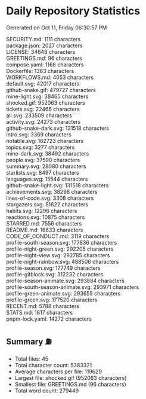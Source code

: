 # Daily Repository Statistics 
Generated on Oct 11, Friday 06:30:57 PM  

SECURITY.md: 1111 characters  
package.json: 2027 characters  
LICENSE: 34648 characters  
GREETINGS.md: 96 characters  
compose.yaml: 1168 characters  
Dockerfile: 1363 characters  
WORKFLOWS.md: 4053 characters  
default.svg: 42017 characters  
github-snake.gif: 479727 characters  
mine-light.svg: 38465 characters  
shocked.gif: 952063 characters  
tickets.svg: 22466 characters  
all.svg: 233509 characters  
activity.svg: 24273 characters  
github-snake-dark.svg: 131518 characters  
intro.svg: 3369 characters  
notable.svg: 182723 characters  
topics.svg: 3277 characters  
mine-dark.svg: 38492 characters  
people.svg: 37590 characters  
summary.svg: 28080 characters  
starlists.svg: 8497 characters  
languages.svg: 15544 characters  
github-snake-light.svg: 131518 characters  
achievements.svg: 38298 characters  
lines-of-code.svg: 3308 characters  
stargazers.svg: 51622 characters  
habits.svg: 12296 characters  
reactions.svg: 10875 characters  
STARRED.md: 7556 characters  
README.md: 16633 characters  
CODE_OF_CONDUCT.md: 3119 characters  
profile-south-season.svg: 177836 characters  
profile-night-green.svg: 292205 characters  
profile-night-view.svg: 292785 characters  
profile-night-rainbow.svg: 488506 characters  
profile-season.svg: 177749 characters  
profile-gitblock.svg: 312232 characters  
profile-season-animate.svg: 293884 characters  
profile-south-season-animate.svg: 293971 characters  
profile-green-animate.svg: 293655 characters  
profile-green.svg: 177520 characters  
RECENT.md: 5788 characters  
STATS.md: 1617 characters  
pnpm-lock.yaml: 14272 characters  

## Summary ⛽  
- Total files: 45  
- Total character count: 5383321  
- Average characters per file: 119629  
- Largest file: shocked.gif (952063 characters)  
- Smallest file: GREETINGS.md (96 characters)  
- Total word count: 279449  
